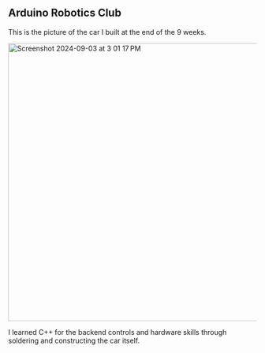 ## Arduino Robotics Club ##


This is the picture of the car I built at the end of the 9 weeks. 


<img width="563" alt="Screenshot 2024-09-03 at 3 01 17 PM" src="https://github.com/user-attachments/assets/d2da1b48-82da-4c87-a61e-8bebbc9c5239">

I learned C++ for the backend controls and hardware skills through soldering and constructing the car itself.
